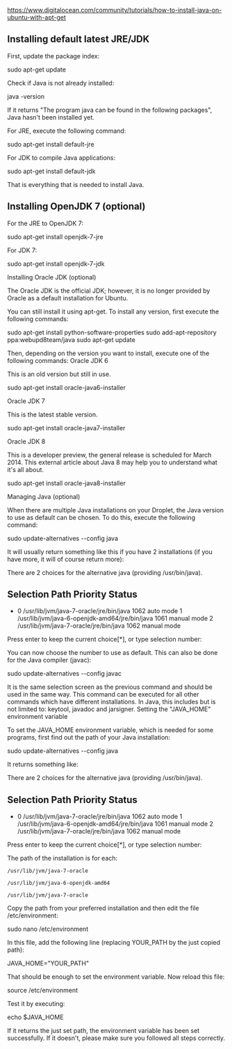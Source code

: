 https://www.digitalocean.com/community/tutorials/how-to-install-java-on-ubuntu-with-apt-get

## Installing default latest JRE/JDK

First, update the package index:

   sudo apt-get update

Check if Java is not already installed:

   java -version

If it returns "The program java can be found in the following packages", Java hasn't been installed yet.

For JRE, execute the following command:

   sudo apt-get install default-jre

For JDK to compile Java applications:

   sudo apt-get install default-jdk

That is everything that is needed to install Java.


## Installing OpenJDK 7 (optional)

For the JRE to OpenJDK 7:

   sudo apt-get install openjdk-7-jre 

For JDK 7:

   sudo apt-get install openjdk-7-jdk

Installing Oracle JDK (optional)

The Oracle JDK is the official JDK; however, it is no longer provided by Oracle as a default installation for Ubuntu.

You can still install it using apt-get. To install any version, first execute the following commands:

sudo apt-get install python-software-properties
sudo add-apt-repository ppa:webupd8team/java
sudo apt-get update

Then, depending on the version you want to install, execute one of the following commands:
Oracle JDK 6

This is an old version but still in use.

sudo apt-get install oracle-java6-installer

Oracle JDK 7

This is the latest stable version.

sudo apt-get install oracle-java7-installer

Oracle JDK 8

This is a developer preview, the general release is scheduled for March 2014. This external article about Java 8 may help you to understand what it's all about.

sudo apt-get install oracle-java8-installer

Managing Java (optional)

When there are multiple Java installations on your Droplet, the Java version to use as default can be chosen. To do this, execute the following command:

sudo update-alternatives --config java

It will usually return something like this if you have 2 installations (if you have more, it will of course return more):

There are 2 choices for the alternative java (providing /usr/bin/java).

Selection    Path                                            Priority   Status
------------------------------------------------------------
* 0            /usr/lib/jvm/java-7-oracle/jre/bin/java          1062      auto mode
  1            /usr/lib/jvm/java-6-openjdk-amd64/jre/bin/java   1061      manual mode
  2            /usr/lib/jvm/java-7-oracle/jre/bin/java          1062      manual mode

Press enter to keep the current choice[*], or type selection number:

You can now choose the number to use as default. This can also be done for the Java compiler (javac):

sudo update-alternatives --config javac

It is the same selection screen as the previous command and should be used in the same way. This command can be executed for all other commands which have different installations. In Java, this includes but is not limited to: keytool, javadoc and jarsigner.
Setting the "JAVA_HOME" environment variable

To set the JAVA_HOME environment variable, which is needed for some programs, first find out the path of your Java installation:

sudo update-alternatives --config java

It returns something like:

There are 2 choices for the alternative java (providing /usr/bin/java).

Selection    Path                                            Priority   Status
------------------------------------------------------------
* 0            /usr/lib/jvm/java-7-oracle/jre/bin/java          1062      auto mode
  1            /usr/lib/jvm/java-6-openjdk-amd64/jre/bin/java   1061      manual mode
  2            /usr/lib/jvm/java-7-oracle/jre/bin/java          1062      manual mode

Press enter to keep the current choice[*], or type selection number:

The path of the installation is for each:

    /usr/lib/jvm/java-7-oracle

    /usr/lib/jvm/java-6-openjdk-amd64

    /usr/lib/jvm/java-7-oracle

Copy the path from your preferred installation and then edit the file /etc/environment:

sudo nano /etc/environment

In this file, add the following line (replacing YOUR_PATH by the just copied path):

JAVA_HOME="YOUR_PATH"

That should be enough to set the environment variable. Now reload this file:

source /etc/environment

Test it by executing:

echo $JAVA_HOME

If it returns the just set path, the environment variable has been set successfully. If it doesn't, please make sure you followed all steps correctly.
